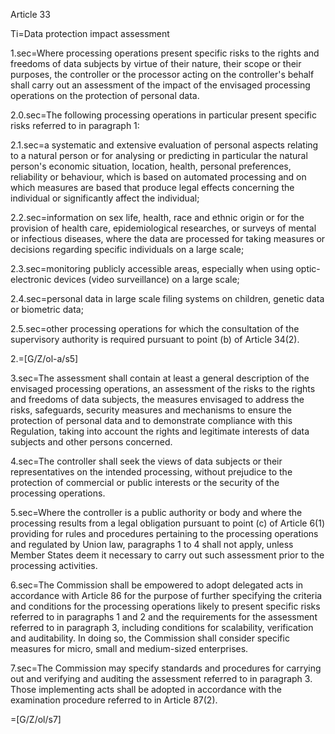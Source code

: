 Article 33

Ti=Data protection impact assessment

1.sec=Where processing operations present specific risks to the rights and freedoms of data subjects by virtue of their nature, their scope or their purposes, the controller or the processor acting on the controller's behalf shall carry out an assessment of the impact of the envisaged processing operations on the protection of personal data.

2.0.sec=The following processing operations in particular present specific risks referred to in paragraph 1:

2.1.sec=a systematic and extensive evaluation of personal aspects relating to a natural person or for analysing or predicting in particular the natural person's economic situation, location, health, personal preferences, reliability or behaviour, which is based on automated processing and on which measures are based that produce legal effects concerning the individual or significantly affect the individual;

2.2.sec=information on sex life, health, race and ethnic origin or for the provision of health care, epidemiological researches, or surveys of mental or infectious diseases, where the data are processed for taking measures or decisions regarding specific individuals on a large scale;

2.3.sec=monitoring publicly accessible areas, especially when using optic-electronic devices (video surveillance) on a large scale;

2.4.sec=personal data in large scale filing systems on children, genetic data or biometric data; 

2.5.sec=other processing operations for which the consultation of the supervisory authority is required pursuant to point (b) of Article 34(2).

2.=[G/Z/ol-a/s5]

3.sec=The assessment shall contain at least a general description of the envisaged processing operations, an assessment of the risks to the rights and freedoms of data subjects, the measures envisaged to address the risks, safeguards, security measures and mechanisms to ensure the protection of personal data and to demonstrate compliance with this Regulation, taking into account the rights and legitimate interests of data subjects and other persons concerned.

4.sec=The controller shall seek the views of data subjects or their representatives on the intended processing, without prejudice to the protection of commercial or public interests or the security of the processing operations.

5.sec=Where the controller is a public authority or body and where the processing results from a legal obligation pursuant to point (c) of Article 6(1) providing for rules and procedures pertaining to the processing operations and regulated by Union law, paragraphs 1 to 4 shall not apply, unless Member States deem it necessary to carry out such assessment prior to the processing activities.

6.sec=The Commission shall be empowered to adopt delegated acts in accordance with Article 86 for the purpose of further specifying the criteria and conditions for the processing operations likely to present specific risks referred to in paragraphs 1 and 2 and the requirements for the assessment referred to in paragraph 3, including conditions for scalability, verification and auditability. In doing so, the Commission shall consider specific measures for micro, small and medium-sized enterprises.

7.sec=The Commission may specify standards and procedures for carrying out and verifying and auditing the assessment referred to in paragraph 3. Those implementing acts shall be adopted in accordance with the examination procedure referred to in Article 87(2).

=[G/Z/ol/s7]